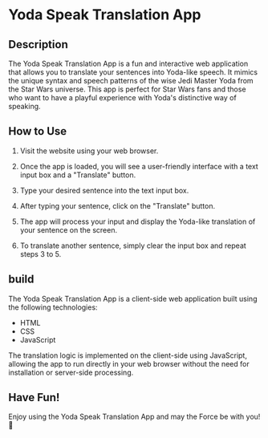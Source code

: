 # Yoda Speak Translation App



## Description

The Yoda Speak Translation App is a fun and interactive web application that allows you to translate your sentences into Yoda-like speech. It mimics the unique syntax and speech patterns of the wise Jedi Master Yoda from the Star Wars universe. This app is perfect for Star Wars fans and those who want to have a playful experience with Yoda's distinctive way of speaking.

## How to Use

1. Visit the  website using your web browser.

2. Once the app is loaded, you will see a user-friendly interface with a text input box and a "Translate" button.

3. Type your desired sentence into the text input box.

4. After typing your sentence, click on the "Translate" button.

5. The app will process your input and display the Yoda-like translation of your sentence on the screen.

6. To translate another sentence, simply clear the input box and repeat steps 3 to 5.

## build

The Yoda Speak Translation App is a client-side web application built using the following technologies:

- HTML
- CSS
- JavaScript

The translation logic is implemented on the client-side using JavaScript, allowing the app to run directly in your web browser without the need for installation or server-side processing.



## Have Fun!

Enjoy using the Yoda Speak Translation App and may the Force be with you!🥳




